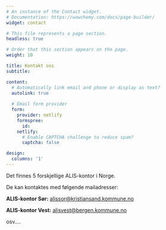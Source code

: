 ```yaml
---
# An instance of the Contact widget.
# Documentation: https://wowchemy.com/docs/page-builder/
widget: contact

# This file represents a page section.
headless: true

# Order that this section appears on the page.
weight: 10

title: Kontakt oss
subtitle:

content:
  # Automatically link email and phone or display as text?
  autolink: true
  
  # Email form provider
  form:
    provider: netlify
    formspree:
      id:
    netlify:
      # Enable CAPTCHA challenge to reduce spam?
      captcha: false

design:
  columns: '1'
---
```


Det finnes 5 forskjellige ALIS-kontor i Norge. 

De kan kontaktes med følgende mailadresser:

**ALIS-kontor Sør:** alissor@kristiansand.kommune.no


**ALIS-kontor Vest:** alisvest@bergen.kommune.no


osv....
